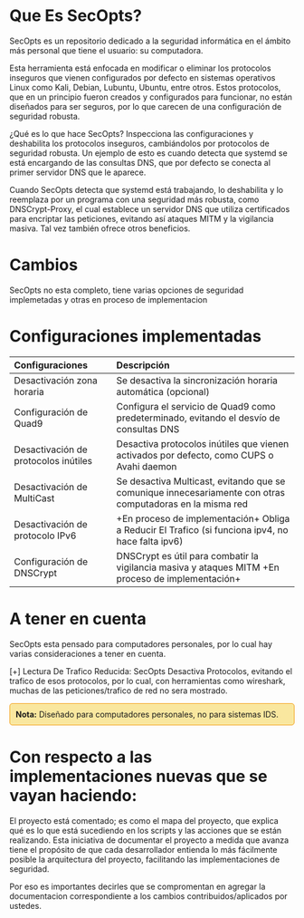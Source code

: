 # Que Es SecOpts?

SecOpts es un repositorio dedicado a la seguridad informática en el ámbito más personal que tiene el usuario: su computadora.

Esta herramienta está enfocada en modificar o eliminar los protocolos inseguros que vienen configurados por defecto en sistemas operativos Linux como Kali, Debian, Lubuntu, Ubuntu, entre otros. Estos protocolos, que en un principio fueron creados y configurados para funcionar, no están diseñados para ser seguros, por lo que carecen de una configuración de seguridad robusta.

¿Qué es lo que hace SecOpts? Inspecciona las configuraciones y deshabilita los protocolos inseguros, cambiándolos por protocolos de seguridad robusta. Un ejemplo de esto es cuando detecta que systemd se está encargando de las consultas DNS, que por defecto se conecta al primer servidor DNS que le aparece.

Cuando SecOpts detecta que systemd está trabajando, lo deshabilita y lo reemplaza por un programa con una seguridad más robusta, como DNSCrypt-Proxy, el cual establece un servidor DNS que utiliza certificados para encriptar las peticiones, evitando así ataques MITM y la vigilancia masiva. Tal vez también ofrece otros beneficios.

# Cambios
SecOpts no esta completo, tiene varias opciones de seguridad implemetadas y otras en proceso de implementacion

# Configuraciones implementadas
| Configuraciones                        | Descripción                                                                                      |
|:---------------------------------------|:-------------------------------------------------------------------------------------------------|
| Desactivación zona horaria             | Se desactiva la sincronización horaria automática (opcional)                                    |
| Configuración de Quad9                 | Configura el servicio de Quad9 como predeterminado, evitando el desvío de consultas DNS        |
| Desactivación de protocolos inútiles    | Desactiva protocolos inútiles que vienen activados por defecto, como CUPS o Avahi daemon       |
| Desactivación de MultiCast             | Se desactiva Multicast, evitando que se comunique innecesariamente con otras computadoras en la misma red |
| Desactivación de protocolo IPv6        | +En proceso de implementación+     Obliga a Reducir El Trafico (si funciona ipv4, no hace falta ipv6)       |
| Configuración de DNSCrypt              | DNSCrypt es útil para combatir la vigilancia masiva y ataques MITM  +En proceso de implementación+          |

# A tener en cuenta

SecOpts esta pensado para computadores personales, por lo cual hay varias consideraciones a tener en cuenta.

[+] Lectura De Trafico Reducida: SecOpts Desactiva Protocolos, evitando el trafico de esos protocolos, por lo cual, con herramientas como wireshark, muchas de las peticiones/trafico de red no sera mostrado.

<div style="border: 1px solid #f39c12; background-color: #f9e79f; padding: 10px; border-radius: 5px;">
  <strong>Nota:</strong> Diseñado para computadores personales, no para sistemas IDS.
</div>

# Con respecto a las implementaciones nuevas que se vayan haciendo:

El proyecto está comentado; es como el mapa del proyecto, que explica qué es lo que está sucediendo en los scripts y las acciones que se están realizando. 
Esta iniciativa de documentar el proyecto a medida que avanza tiene el propósito de que cada desarrollador entienda lo más fácilmente posible la arquitectura del proyecto, facilitando las implementaciones de seguridad.

Por eso es importantes decirles que se compromentan en agregar la documentacion correspondiente a los cambios contribuidos/aplicados por ustedes.



